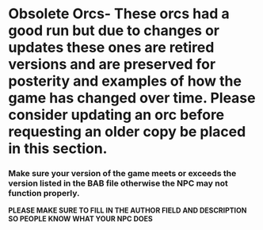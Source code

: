 # Obsolete Orcs- These orcs had a good run but due to changes or updates these ones are retired versions and are preserved for posterity and examples of how the game has changed over time. Please consider updating an orc before requesting an older copy be placed in this section. 

### Make sure your version of the game meets or exceeds the version listed in the BAB file otherwise the NPC may not function properly.


**PLEASE MAKE SURE TO FILL IN THE AUTHOR FIELD AND DESCRIPTION SO PEOPLE KNOW WHAT YOUR NPC DOES**
